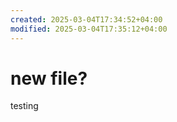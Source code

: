 ```yaml
---
created: 2025-03-04T17:34:52+04:00
modified: 2025-03-04T17:35:12+04:00
---
```


# new file?

testing
